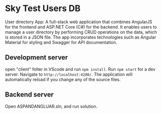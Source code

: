 # Sky Test Users DB

User directory App: A full-stack web application that combines AngularJS for the frontend and
ASP.NET Core (C#) for the backend. It enables users to manage a user directory by performing CRUD
operations on the data, which is stored in a JSON file. The app incorporates technologies such as
Angular Material for styling and Swagger for API documentation.

## Development server

open "client" folter in VScode and run `npm install`.
Run `npm start` for a dev server. Navigate to `http://localhost:4200/`. The application will automatically reload if you change any of the source files.

## Backend server

Open ASPANDANGLUAR.sln, and run solution.
